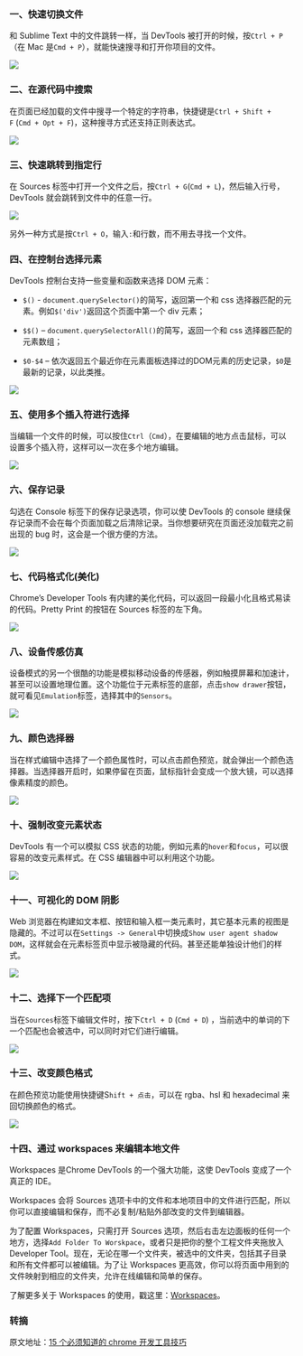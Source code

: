 ### 一、快速切换文件

和 Sublime Text 中的文件跳转一样，当 DevTools 被打开的时候，按`Ctrl + P`（在 Mac 是`Cmd + P`），就能快速搜寻和打开你项目的文件。

![](http://cnd.qiniu.lin07ux.cn/221212kh1ry6vnkgsid2r2.gif)

### 二、在源代码中搜索

在页面已经加载的文件中搜寻一个特定的字符串，快捷键是`Ctrl + Shift + F` (`Cmd + Opt + F`)，这种搜寻方式还支持正则表达式。

![](http://cnd.qiniu.lin07ux.cn/markdown/221214kcfezcpe4eyjfdpe.gif)

### 三、快速跳转到指定行

在 Sources 标签中打开一个文件之后，按`Ctrl + G`(`Cmd + L`)，然后输入行号，DevTools 就会跳转到文件中的任意一行。

![](http://cnd.qiniu.lin07ux.cn/markdown/221216f9mficdiipoxaoz7.gif)

另外一种方式是按`Ctrl + O`，输入`:`和行数，而不用去寻找一个文件。 

### 四、在控制台选择元素

DevTools 控制台支持一些变量和函数来选择 DOM 元素：

* `$()` - `document.querySelector()`的简写，返回第一个和 css 选择器匹配的元素。例如`$('div')`返回这个页面中第一个 div 元素；

* `$$()` – `document.querySelectorAll()`的简写，返回一个和 css 选择器匹配的元素数组；

* `$0-$4` – 依次返回五个最近你在元素面板选择过的DOM元素的历史记录，`$0`是最新的记录，以此类推。

![](http://cnd.qiniu.lin07ux.cn/221217n2n7b1zlbuorb2j5.gif)

### 五、使用多个插入符进行选择

当编辑一个文件的时候，可以按住`Ctrl`（`Cmd`），在要编辑的地方点击鼠标，可以设置多个插入符，这样可以一次在多个地方编辑。

![](http://cnd.qiniu.lin07ux.cn/markdown/221224cbgerrr8famg8mzx.gif)

### 六、保存记录

勾选在 Console 标签下的保存记录选项，你可以使 DevTools 的 console 继续保存记录而不会在每个页面加载之后清除记录。当你想要研究在页面还没加载完之前出现的 bug 时，这会是一个很方便的方法。

![](http://cnd.qiniu.lin07ux.cn/markdown/221226ivgzchc1nvca2kzd.gif)

### 七、代码格式化(美化)

Chrome’s Developer Tools 有内建的美化代码，可以返回一段最小化且格式易读的代码。Pretty Print 的按钮在 Sources 标签的左下角。

![](http://cnd.qiniu.lin07ux.cn/221237ua5ppvvny6onqyq8.gif)

### 八、设备传感仿真

设备模式的另一个很酷的功能是模拟移动设备的传感器，例如触摸屏幕和加速计，甚至可以设置地理位置。这个功能位于元素标签的底部，点击`show drawer`按钮，就可看见`Emulation`标签，选择其中的`Sensors`。

![](http://cnd.qiniu.lin07ux.cn/markdown/221239tm6fffomh8cz6nuh.gif)

### 九、颜色选择器

当在样式编辑中选择了一个颜色属性时，可以点击颜色预览，就会弹出一个颜色选择器。当选择器开启时，如果停留在页面，鼠标指针会变成一个放大镜，可以选择像素精度的颜色。

![](http://cnd.qiniu.lin07ux.cn/markdown/221255oa4zsaeeno3tddsa.gif)

### 十、强制改变元素状态

DevTools 有一个可以模拟 CSS 状态的功能，例如元素的`hover`和`focus`，可以很容易的改变元素样式。在 CSS 编辑器中可以利用这个功能。

![](http://cnd.qiniu.lin07ux.cn/markdown/221300u9d6fr92fizz5gg9.gif)

### 十一、可视化的 DOM 阴影

Web 浏览器在构建如文本框、按钮和输入框一类元素时，其它基本元素的视图是隐藏的。不过可以在`Settings -> General`中切换成`Show user agent shadow DOM`，这样就会在元素标签页中显示被隐藏的代码。甚至还能单独设计他们的样式。

![](http://cnd.qiniu.lin07ux.cn/markdown/221313c5o6pp5plob3e6jo.gif)

### 十二、选择下一个匹配项

当在`Sources`标签下编辑文件时，按下`Ctrl + D` (`Cmd + D`) ，当前选中的单词的下一个匹配也会被选中，可以同时对它们进行编辑。

![](http://cnd.qiniu.lin07ux.cn/markdown/221316y37tzzkkxzrad4rk.gif)

### 十三、改变颜色格式

在颜色预览功能使用快捷键S`hift + 点击`，可以在 rgba、hsl 和 hexadecimal 来回切换颜色的格式。

![](http://cnd.qiniu.lin07ux.cn/markdown/221319gxhaq7h6ux7eh01b.gif)

### 十四、通过 workspaces 来编辑本地文件

Workspaces 是Chrome DevTools 的一个强大功能，这使 DevTools 变成了一个真正的 IDE。

Workspaces 会将 Sources 选项卡中的文件和本地项目中的文件进行匹配，所以你可以直接编辑和保存，而不必复制/粘贴外部改变的文件到编辑器。

为了配置 Workspaces，只需打开 Sources 选项，然后右击左边面板的任何一个地方，选择`Add Folder To Worskpace`，或者只是把你的整个工程文件夹拖放入 Developer Tool。现在，无论在哪一个文件夹，被选中的文件夹，包括其子目录和所有文件都可以被编辑。为了让 Workspaces 更高效，你可以将页面中用到的文件映射到相应的文件夹，允许在线编辑和简单的保存。

了解更多关于 Workspaces 的使用，戳这里：[Workspaces](https://developer.chrome.com/devtools/docs/workspaces)。

### 转摘

原文地址：[15 个必须知道的 chrome 开发工具技巧](https://linux.cn/article-6343-1.html)


